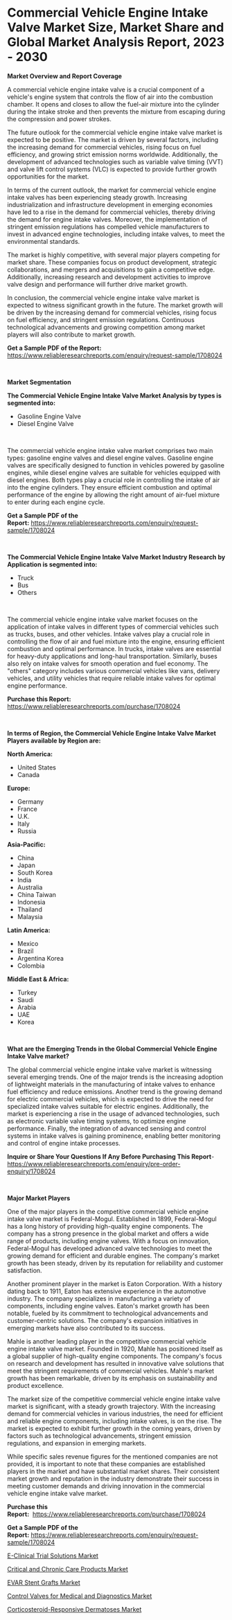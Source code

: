 <p><h1>Commercial Vehicle Engine Intake Valve Market Size, Market Share and Global Market Analysis Report, 2023 - 2030</h1></p><p><strong>Market Overview and Report Coverage</strong></p>
<p><p>A commercial vehicle engine intake valve is a crucial component of a vehicle's engine system that controls the flow of air into the combustion chamber. It opens and closes to allow the fuel-air mixture into the cylinder during the intake stroke and then prevents the mixture from escaping during the compression and power strokes.</p><p>The future outlook for the commercial vehicle engine intake valve market is expected to be positive. The market is driven by several factors, including the increasing demand for commercial vehicles, rising focus on fuel efficiency, and growing strict emission norms worldwide. Additionally, the development of advanced technologies such as variable valve timing (VVT) and valve lift control systems (VLC) is expected to provide further growth opportunities for the market.</p><p>In terms of the current outlook, the market for commercial vehicle engine intake valves has been experiencing steady growth. Increasing industrialization and infrastructure development in emerging economies have led to a rise in the demand for commercial vehicles, thereby driving the demand for engine intake valves. Moreover, the implementation of stringent emission regulations has compelled vehicle manufacturers to invest in advanced engine technologies, including intake valves, to meet the environmental standards.</p><p>The market is highly competitive, with several major players competing for market share. These companies focus on product development, strategic collaborations, and mergers and acquisitions to gain a competitive edge. Additionally, increasing research and development activities to improve valve design and performance will further drive market growth.</p><p>In conclusion, the commercial vehicle engine intake valve market is expected to witness significant growth in the future. The market growth will be driven by the increasing demand for commercial vehicles, rising focus on fuel efficiency, and stringent emission regulations. Continuous technological advancements and growing competition among market players will also contribute to market growth.</p></p>
<p><strong>Get a Sample PDF of the Report:</strong> <a href="https://www.reliableresearchreports.com/enquiry/request-sample/1708024">https://www.reliableresearchreports.com/enquiry/request-sample/1708024</a></p>
<p>&nbsp;</p>
<p><strong>Market Segmentation</strong></p>
<p><strong>The Commercial Vehicle Engine Intake Valve Market Analysis by types is segmented into:</strong></p>
<p><ul><li>Gasoline Engine Valve</li><li>Diesel Engine Valve</li></ul></p>
<p>&nbsp;</p>
<p><p>The commercial vehicle engine intake valve market comprises two main types: gasoline engine valves and diesel engine valves. Gasoline engine valves are specifically designed to function in vehicles powered by gasoline engines, while diesel engine valves are suitable for vehicles equipped with diesel engines. Both types play a crucial role in controlling the intake of air into the engine cylinders. They ensure efficient combustion and optimal performance of the engine by allowing the right amount of air-fuel mixture to enter during each engine cycle.</p></p>
<p><strong>Get a Sample PDF of the Report:</strong>&nbsp;<a href="https://www.reliableresearchreports.com/enquiry/request-sample/1708024">https://www.reliableresearchreports.com/enquiry/request-sample/1708024</a></p>
<p>&nbsp;</p>
<p><strong>The Commercial Vehicle Engine Intake Valve Market Industry Research by Application is segmented into:</strong></p>
<p><ul><li>Truck</li><li>Bus</li><li>Others</li></ul></p>
<p>&nbsp;</p>
<p><p>The commercial vehicle engine intake valve market focuses on the application of intake valves in different types of commercial vehicles such as trucks, buses, and other vehicles. Intake valves play a crucial role in controlling the flow of air and fuel mixture into the engine, ensuring efficient combustion and optimal performance. In trucks, intake valves are essential for heavy-duty applications and long-haul transportation. Similarly, buses also rely on intake valves for smooth operation and fuel economy. The "others" category includes various commercial vehicles like vans, delivery vehicles, and utility vehicles that require reliable intake valves for optimal engine performance.</p></p>
<p><strong>Purchase this Report:</strong>&nbsp; <a href="https://www.reliableresearchreports.com/purchase/1708024">https://www.reliableresearchreports.com/purchase/1708024</a></p>
<p>&nbsp;</p>
<p><strong>In terms of Region, the Commercial Vehicle Engine Intake Valve Market Players available by Region are:</strong></p>
<p>
    <p> <strong> North America: </strong>
        <ul>
            <li>United States</li>
            <li>Canada</li>
        </ul>
        </p> 
    <p> <strong> Europe: </strong>
        <ul>
            <li>Germany</li>
            <li>France</li>
            <li>U.K.</li>
            <li>Italy</li>
            <li>Russia</li>
        </ul>
        </p> 
    <p> <strong> Asia-Pacific: </strong>
        <ul>
            <li>China</li>
            <li>Japan</li>
            <li>South Korea</li>
            <li>India</li>
            <li>Australia</li>
            <li>China Taiwan</li>
            <li>Indonesia</li>
            <li>Thailand</li>
            <li>Malaysia</li>
        </ul>
        </p> 
    <p> <strong> Latin America: </strong>
        <ul>
            <li>Mexico</li>
            <li>Brazil</li>
            <li>Argentina Korea</li>
            <li>Colombia</li>
        </ul>
        </p> 
    <p> <strong> Middle East & Africa: </strong>
        <ul>
            <li>Turkey</li>
            <li>Saudi</li>
            <li>Arabia</li>
            <li>UAE</li>
            <li>Korea</li>
        </ul>
    </p>
    </p>
<p>&nbsp;</p>
<p><strong>What are the Emerging Trends in the Global Commercial Vehicle Engine Intake Valve market?</strong></p>
<p><p>The global commercial vehicle engine intake valve market is witnessing several emerging trends. One of the major trends is the increasing adoption of lightweight materials in the manufacturing of intake valves to enhance fuel efficiency and reduce emissions. Another trend is the growing demand for electric commercial vehicles, which is expected to drive the need for specialized intake valves suitable for electric engines. Additionally, the market is experiencing a rise in the usage of advanced technologies, such as electronic variable valve timing systems, to optimize engine performance. Finally, the integration of advanced sensing and control systems in intake valves is gaining prominence, enabling better monitoring and control of engine intake processes.</p></p>
<p><strong>Inquire or Share Your Questions If Any Before Purchasing This Report</strong>- <a href="https://www.reliableresearchreports.com/enquiry/pre-order-enquiry/1708024">https://www.reliableresearchreports.com/enquiry/pre-order-enquiry/1708024</a></p>
<p>&nbsp;</p>
<p><strong>Major Market Players</strong></p>
<p><p>One of the major players in the competitive commercial vehicle engine intake valve market is Federal-Mogul. Established in 1899, Federal-Mogul has a long history of providing high-quality engine components. The company has a strong presence in the global market and offers a wide range of products, including engine valves. With a focus on innovation, Federal-Mogul has developed advanced valve technologies to meet the growing demand for efficient and durable engines. The company's market growth has been steady, driven by its reputation for reliability and customer satisfaction.</p><p>Another prominent player in the market is Eaton Corporation. With a history dating back to 1911, Eaton has extensive experience in the automotive industry. The company specializes in manufacturing a variety of components, including engine valves. Eaton's market growth has been notable, fueled by its commitment to technological advancements and customer-centric solutions. The company's expansion initiatives in emerging markets have also contributed to its success.</p><p>Mahle is another leading player in the competitive commercial vehicle engine intake valve market. Founded in 1920, Mahle has positioned itself as a global supplier of high-quality engine components. The company's focus on research and development has resulted in innovative valve solutions that meet the stringent requirements of commercial vehicles. Mahle's market growth has been remarkable, driven by its emphasis on sustainability and product excellence.</p><p>The market size of the competitive commercial vehicle engine intake valve market is significant, with a steady growth trajectory. With the increasing demand for commercial vehicles in various industries, the need for efficient and reliable engine components, including intake valves, is on the rise. The market is expected to exhibit further growth in the coming years, driven by factors such as technological advancements, stringent emission regulations, and expansion in emerging markets.</p><p>While specific sales revenue figures for the mentioned companies are not provided, it is important to note that these companies are established players in the market and have substantial market shares. Their consistent market growth and reputation in the industry demonstrate their success in meeting customer demands and driving innovation in the commercial vehicle engine intake valve market.</p></p>
<p><strong>Purchase this Report:</strong>&nbsp;&nbsp;<a href="https://www.reliableresearchreports.com/purchase/1708024">https://www.reliableresearchreports.com/purchase/1708024</a></p>
<p></p>
<p><strong>Get a Sample PDF of the Report:</strong>&nbsp;<a href="https://www.reliableresearchreports.com/enquiry/request-sample/1708024">https://www.reliableresearchreports.com/enquiry/request-sample/1708024</a></p>
<p><p><a href="https://medium.com/@abhishekreliable23/e-clinical-trial-solutions-market-insights-into-market-cagr-market-trends-and-growth-strategies-06b50673ecc7">E-Clinical Trial Solutions Market</a></p><p><a href="https://www.linkedin.com/pulse/critical-chronic-care-products-market-size-share-global-analysis-g5wie/">Critical and Chronic Care Products Market</a></p><p><a href="https://medium.com/@robinsinghrp23/evar-stent-grafts-market-size-and-market-trends-complete-industry-overview-2023-to-2030-6983031eacff">EVAR Stent Grafts Market</a></p><p><a href="https://www.linkedin.com/pulse/control-valves-medical-diagnostics-market-insights-players-d0yle/">Control Valves for Medical and Diagnostics Market</a></p><p><a href="https://www.linkedin.com/pulse/decoding-corticosteroid-responsive-dermatoses-market-z8kge/">Corticosteroid-Responsive Dermatoses Market</a></p></p>